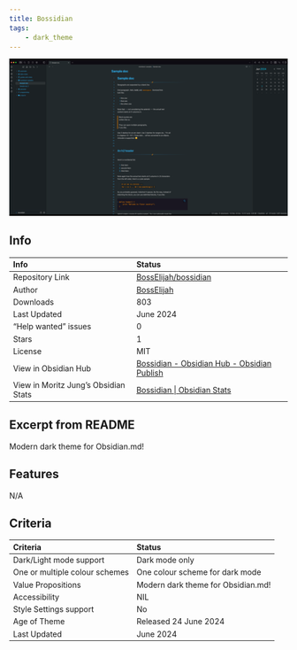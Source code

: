 ```yaml
---
title: Bossidian
tags:
    - dark_theme
---
```


<img src="https://raw.githubusercontent.com/BossElijah/bossidian/refs/heads/master/images/image-1-large.png">

## Info
| Info | Status |
| :--- | :--- |
| Repository Link | [BossElijah/bossidian](https://github.com/BossElijah/bossidian) |
| Author | [BossElijah](https://github.com/BossElijah) |
| Downloads | 803 |
| Last Updated | June 2024 |
| “Help wanted” issues | 0 |
| Stars | 1 |
| License | MIT |
| View in Obsidian Hub | [Bossidian \- Obsidian Hub \- Obsidian Publish](https://publish.obsidian.md/hub/02+-+Community+Expansions/02.05+All+Community+Expansions/Themes/Bossidian) |
| View in Moritz Jung’s Obsidian Stats | [Bossidian \| Obsidian Stats](https://www.moritzjung.dev/obsidian-stats/themes/bossidian/) |

## Excerpt from README
Modern dark theme for Obsidian.md!

## Features
N/A

## Criteria
| Criteria | Status | 
| :--- | :--- | 
| Dark/Light mode support | Dark mode only | 
| One or multiple colour schemes | One colour scheme for dark mode | 
| Value Propositions | Modern dark theme for Obsidian.md! |
| Accessibility | NIL | 
| Style Settings support | No | 
| Age of Theme | Released 24 June 2024 | 
| Last Updated | June 2024 |